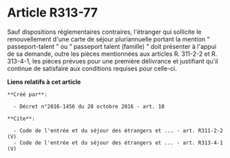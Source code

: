 # Article R313-77

Sauf dispositions réglementaires contraires, l'étranger qui sollicite le renouvellement d'une carte de séjour pluriannuelle
portant la mention “ passeport-talent ” ou “ passeport talent (famille) ” doit présenter à l'appui de sa demande, outre les
pièces mentionnées aux articles R. 311-2-2 et R. 313-4-1, les pièces prévues pour une première délivrance et justifiant qu'il
continue de satisfaire aux conditions requises pour celle-ci.

**Liens relatifs à cet article**

	**Créé par**:

	  - Décret n°2016-1456 du 28 octobre 2016 - art. 10

	**Cite**:

	  - Code de l'entrée et du séjour des étrangers et ... - art. R311-2-2 (V)
	  - Code de l'entrée et du séjour des étrangers et ... - art. R313-4-1 (V)

